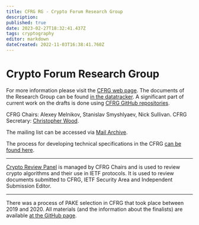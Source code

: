 ```yaml
---
title: CFRG RG - Crypto Forum Research Group
description: 
published: true
date: 2023-02-27T18:32:41.437Z
tags: cryptography
editor: markdown
dateCreated: 2022-11-03T16:38:41.760Z
---
```


# Crypto Forum Research Group
For more information please visit the [CFRG web page](https://datatracker.ietf.org/rg/cfrg/about/). 
The documents of the Research Group can be found [in the datatracker](https://datatracker.ietf.org/rg/cfrg/documents/).
A significant part of current work on the drafts is done using [CFRG GitHub repositories](https://github.com/cfrg).

CFRG Chairs: Alexey Melnikov, Stanislav Smyshlyaev, Nick Sullivan.
CFRG Secretary: [Christopher Wood](https://datatracker.ietf.org/person/Christopher%20A.%20Wood).

The mailing list can be accessed via [Mail Archive](https://mailarchive.ietf.org/arch/browse/cfrg/).

The process for developing technical specifications in the CFRG [can be found here](https://wiki.ietf.org/en/group/CFRG/CFRG-Process).

---

[Crypto Review Panel](https://wiki.ietf.org/en/group/CFRG/CryptoPanel) is managed by CFRG Chairs and is used to review crypto algorithms and their use in IETF protocols. It is used to review documents submitted to CFRG, IETF Security Area and Independent Submission Editor.

---

There was a process of PAKE selection in CFRG that took place between 2019 and 2020. All materials (and the information about the finalists) are available [at the GitHub page](https://github.com/cfrg/pake-selection/).